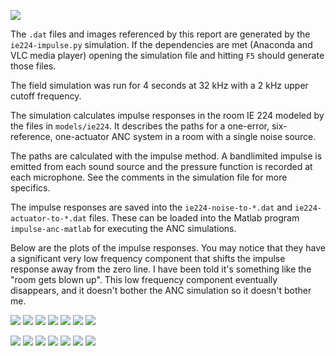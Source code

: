 ![](ie224.png)

The `.dat` files and images referenced by this report are generated by the `ie224-impulse.py` simulation. If the dependencies are met (Anaconda and VLC media player) opening the simulation file and hitting `F5` should generate those files.

The field simulation was run for 4 seconds at 32 kHz with a 2 kHz upper cutoff frequency.

The simulation calculates impulse responses in the room IE 224 modeled by the files in `models/ie224`. It describes the paths for a one-error, six-reference, one-actuator ANC system in a room with a single noise source.

The paths are calculated with the impulse method. A bandlimited impulse is emitted from each sound source and the pressure function is recorded at each microphone. See the comments in the simulation file for more specifics.

The impulse responses are saved into the `ie224-noise-to-*.dat` and `ie224-actuator-to-*.dat` files. These can be loaded into the Matlab program `impulse-anc-matlab` for executing the ANC simulations.

Below are the plots of the impulse responses. You may notice that they have a significant very low frequency component that shifts the impulse response away from the zero line. I have been told it's something like the "room gets blown up". This low frequency component eventually disappears, and it doesn't bother the ANC simulation so it doesn't bother me.

![](ie224-noise-to-error.png)
![](ie224-noise-to-reference_back.png)
![](ie224-noise-to-reference_bottom.png)
![](ie224-noise-to-reference_front.png)
![](ie224-noise-to-reference_left.png)
![](ie224-noise-to-reference_right.png)
![](ie224-noise-to-reference_top.png)

![](ie224-actuator-to-error.png)
![](ie224-actuator-to-reference_back.png)
![](ie224-actuator-to-reference_bottom.png)
![](ie224-actuator-to-reference_front.png)
![](ie224-actuator-to-reference_left.png)
![](ie224-actuator-to-reference_right.png)
![](ie224-actuator-to-reference_top.png)
